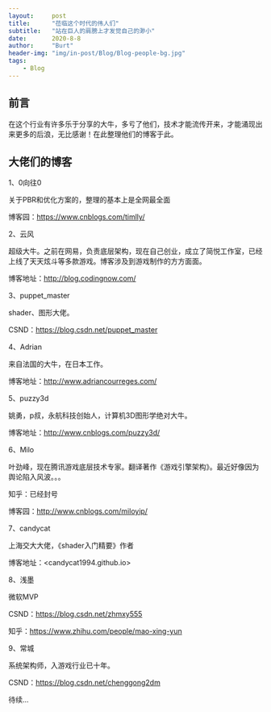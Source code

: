 ```yaml
---
layout:     post
title:      "莅临这个时代的伟人们"
subtitle:   "站在巨人的肩膀上才发觉自己的渺小"
date:       2020-8-8
author:     "Burt"
header-img: "img/in-post/Blog/Blog-people-bg.jpg"
tags:
    - Blog
---
```







## 前言

在这个行业有许多乐于分享的大牛，多亏了他们，技术才能流传开来，才能涌现出来更多的后浪，无比感谢！在此整理他们的博客于此。





## 大佬们的博客



1、0向往0

关于PBR和优化方案的，整理的基本上是全网最全面

博客园：<https://www.cnblogs.com/timlly/>



2、云风

超级大牛。之前在网易，负责底层架构，现在自己创业，成立了简悦工作室，已经上线了天天炫斗等多款游戏。博客涉及到游戏制作的方方面面。

博客地址：<http://blog.codingnow.com/>



3、puppet_master

shader、图形大佬。

CSND：<https://blog.csdn.net/puppet_master>



4、Adrian

来自法国的大牛，在日本工作。

博客地址：<http://www.adriancourreges.com/>



5、puzzy3d

 姚勇，p叔，永航科技创始人，计算机3D图形学绝对大牛。

博客地址：<http://www.cnblogs.com/puzzy3d/>



6、Milo

叶劲峰，现在腾讯游戏底层技术专家。翻译著作《游戏引擎架构》。最近好像因为舆论陷入风波。。。

知乎：已经封号

博客园：<http://www.cnblogs.com/miloyip/>



7、candycat

上海交大大佬，《shader入门精要》作者

博客地址：<candycat1994.github.io>



8、浅墨

微软MVP

CSND：<https://blog.csdn.net/zhmxy555>

知乎：<https://www.zhihu.com/people/mao-xing-yun>





9、常城

系统架构师，入游戏行业已十年。

CSND：<https://blog.csdn.net/chenggong2dm>




待续...





